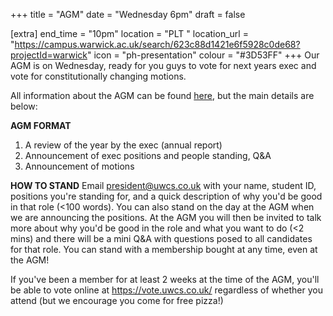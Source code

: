 +++
title = "AGM"
date = "Wednesday 6pm"
draft = false

[extra]
end_time = "10pm"
location = "PLT "
location_url = "https://campus.warwick.ac.uk/search/623c88d1421e6f5928c0de68?projectId=warwick"
icon = "ph-presentation"
colour = "#3D53FF"
+++
Our AGM is on Wednesday, ready for you guys to vote for next years exec and vote for constitutionally changing motions. 

All information about the AGM can be found [here](https://uwcs.co.uk/about/agm/), but the main details are below:

**AGM FORMAT**
1) A review of the year by the exec (annual report)
2) Announcement of exec positions and people standing, Q&A
3) Announcement of motions

**HOW TO STAND**
Email president@uwcs.co.uk with your name, student ID, positions you're standing for, and a quick description of why you'd be good in that role (<100 words). You can also stand on the day at the AGM when we are announcing the positions.
At the AGM you will then be invited to talk more about why you'd be good in the role and what you want to do (<2 mins) and there will be a mini Q&A with questions posed to all candidates for that role.
You can stand with a membership bought at any time, even at the AGM!

If you've been a member for at least 2 weeks at the time of the AGM, you'll be able to vote online at https://vote.uwcs.co.uk/ regardless of whether you attend (but we encourage you come for free pizza!)


